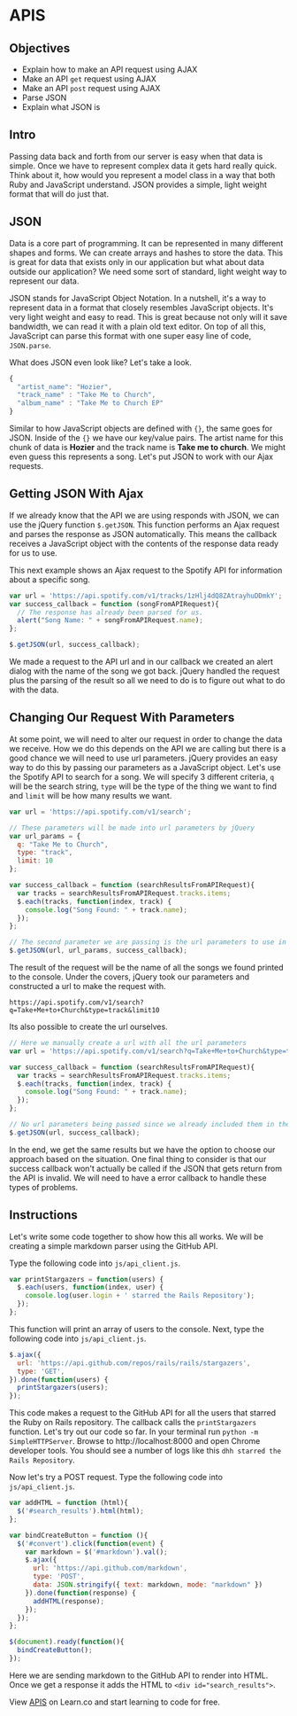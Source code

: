 # APIS

## Objectives
+ Explain how to make an API request using AJAX
+ Make an API `get` request using AJAX
+ Make an API `post` request using AJAX
+ Parse JSON
+ Explain what JSON is

## Intro

Passing data back and forth from our server is easy when that data is
simple. Once we have to represent complex data it gets hard really quick.
Think about it, how would you represent a model class in a
way that both Ruby and JavaScript understand. JSON provides a simple,
light weight format that will do just that.

## JSON

Data is a core part of programming. It can be represented in many different shapes and forms. We can create arrays and hashes to store the data. This is great for data that exists only in our application but what about data outside our application? We need some sort of standard, light weight way to represent our data.

JSON stands for JavaScript Object Notation. In a nutshell, it's a way to represent data in a format that closely resembles JavaScript objects. It's very light weight and easy to read. This is great because not only will it save bandwidth, we can read it with a plain old text editor. On top of all this, JavaScript can parse this format with one super easy line of code, `JSON.parse`.

What does JSON even look like? Let's take a look.

```javascript
{
  "artist_name": "Hozier",
  "track_name" : "Take Me to Church",
  "album_name" : "Take Me to Church EP"
}
```
Similar to how JavaScript objects are defined with `{}`, the same goes for JSON. Inside of the `{}` we have our key/value pairs. The artist name for this chunk of data is **Hozier** and the track name is **Take me to church**. We might even guess this represents a song. Let's put JSON to work with our Ajax requests.

## Getting JSON With Ajax
If we already know that the API we are using responds with JSON, we can use the jQuery function `$.getJSON`. This function performs an Ajax request and parses the response as JSON automatically. This means the callback receives a JavaScript object with the contents of the response data ready for us to use.

This next example shows an Ajax request to the Spotify API for information about a specific song.

```javascript
var url = 'https://api.spotify.com/v1/tracks/1zHlj4dQ8ZAtrayhuDDmkY';
var success_callback = function (songFromAPIRequest){
  // The response has already been parsed for us.
  alert("Song Name: " + songFromAPIRequest.name);
};

$.getJSON(url, success_callback);
```
We made a request to the API url and in our callback we created an alert dialog with the name of the song we got back. jQuery handled the request plus the parsing of the result so all we need to do is to figure out what to do with the data.

## Changing Our Request With Parameters
At some point, we will need to alter our request in order to change the data we receive. How we do this depends on the API we are calling but there is a good chance we will need to use url parameters. jQuery provides an easy way to do this by passing our parameters as a JavaScript object. Let's use the Spotify API to search for a song. We will specify 3 different criteria, `q` will be the search string, `type` will be the type of the thing we want to find and `limit` will be how many results we want.

```javascript
var url = 'https://api.spotify.com/v1/search';

// These parameters will be made into url parameters by jQuery
var url_params = {
  q: "Take Me to Church",
  type: "track",
  limit: 10
};

var success_callback = function (searchResultsFromAPIRequest){
  var tracks = searchResultsFromAPIRequest.tracks.items;
  $.each(tracks, function(index, track) {
    console.log("Song Found: " + track.name);
  });
};

// The second parameter we are passing is the url parameters to use in the request
$.getJSON(url, url_params, success_callback);
```
The result of the request will be the name of all the songs we found printed to the console. Under the covers, jQuery took our parameters and constructed a url to make the request with.

```
https://api.spotify.com/v1/search?q=Take+Me+to+Church&type=track&limit10
```

Its also possible to create the url ourselves.

```javascript
// Here we manually create a url with all the url parameters
var url = 'https://api.spotify.com/v1/search?q=Take+Me+to+Church&type=track&limit=10';

var success_callback = function (searchResultsFromAPIRequest){
  var tracks = searchResultsFromAPIRequest.tracks.items;
  $.each(tracks, function(index, track) {
    console.log("Song Found: " + track.name);
  });
};

// No url parameters being passed since we already included them in the url
$.getJSON(url, success_callback);
```
In the end, we get the same results but we have the option to choose our approach based on the situation. One final thing to consider is that our success callback won't actually be called if the JSON that gets return from the API is invalid. We will need to have a error callback to handle these types of problems.

## Instructions
Let's write some code together to show how this all works. We will be
creating a simple markdown parser using the GitHub API.

Type the following code into `js/api_client.js`.
```javascript
var printStargazers = function(users) {
  $.each(users, function(index, user) {
    console.log(user.login + ' starred the Rails Repository');
  });
};
```

This function will print an array of users to the console. Next, type the following code into `js/api_client.js`.

```javascript
$.ajax({
  url: 'https://api.github.com/repos/rails/rails/stargazers',
  type: 'GET',
}).done(function(users) {
  printStargazers(users);
});
```
This code makes a request to the GitHub API for all the users that starred the Ruby on Rails repository. The callback calls the `printStargazers` function. Let's try out our code so far. In your terminal run `python -m SimpleHTTPServer`. Browse to http://localhost:8000 and open Chrome developer tools. You should see a number of logs like this `dhh starred the Rails Repository`.

Now let's try a POST request. Type the following code into `js/api_client.js`.

```javascript
var addHTML = function (html){
  $('#search_results').html(html);
};

var bindCreateButton = function (){
  $('#convert').click(function(event) {
    var markdown = $('#markdown').val();
    $.ajax({
      url: 'https://api.github.com/markdown',
      type: 'POST',
      data: JSON.stringify({ text: markdown, mode: "markdown" })
    }).done(function(response) {
      addHTML(response);
    });
  });
};

$(document).ready(function(){
  bindCreateButton();
});
```
Here we are sending markdown to the GitHub API to render into HTML. Once we get a response it adds the HTML to `<div id="search_results">`.

<p data-visibility='hidden'>View <a href='https://learn.co/lessons/js-apis-readme' title='APIS'>APIS</a> on Learn.co and start learning to code for free.</p>
